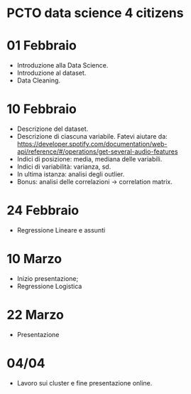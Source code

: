 # PCTO data science 4 citizens
# 01 Febbraio
- Introduzione alla Data Science.
- Introduzione al dataset.
- Data Cleaning.
# 10 Febbraio
- Descrizione del dataset.
- Descrizione di ciascuna variabile. Fatevi aiutare da: https://developer.spotify.com/documentation/web-api/reference/#/operations/get-several-audio-features
- Indici di posizione: media, mediana delle variabili.  
- Indici di variabilità: varianza, sd.
- In ultima istanza: analisi degli outlier.
- Bonus: analisi delle correlazioni -> correlation matrix.

# 24 Febbraio 
- Regressione Lineare e assunti 

# 10 Marzo
- Inizio presentazione;
- Regressione Logistica

# 22 Marzo
- Presentazione

# 04/04
- Lavoro sui cluster e fine presentazione online.

